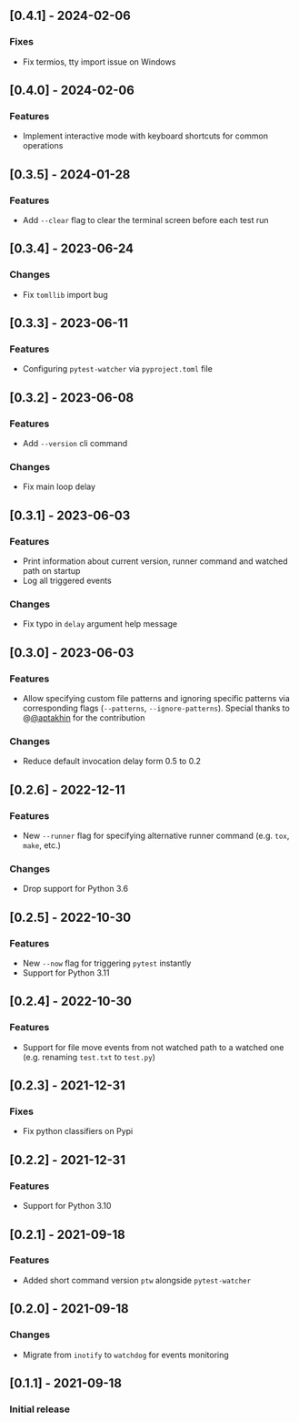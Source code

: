## [0.4.1] - 2024-02-06

### Fixes

- Fix termios, tty import issue on Windows

## [0.4.0] - 2024-02-06

### Features

- Implement interactive mode with keyboard shortcuts for common operations

## [0.3.5] - 2024-01-28

### Features

- Add `--clear` flag to clear the terminal screen before each test run

## [0.3.4] - 2023-06-24

### Changes

- Fix `tomllib` import bug

## [0.3.3] - 2023-06-11

### Features

- Configuring `pytest-watcher` via `pyproject.toml` file

## [0.3.2] - 2023-06-08

### Features

- Add `--version` cli command

### Changes

- Fix main loop delay

## [0.3.1] - 2023-06-03

### Features

- Print information about current version, runner command and watched path on startup
- Log all triggered events

### Changes

- Fix typo in `delay` argument help message

## [0.3.0] - 2023-06-03

### Features

- Allow specifying custom file patterns and ignoring specific patterns via corresponding flags (`--patterns`, `--ignore-patterns`). Special thanks to @[@aptakhin](https://github.com/aptakhin) for the contribution

### Changes

- Reduce default invocation delay form 0.5 to 0.2

## [0.2.6] - 2022-12-11

### Features

- New `--runner` flag for specifying alternative runner command (e.g. `tox`, `make`, etc.)

### Changes

- Drop support for Python 3.6

## [0.2.5] - 2022-10-30

### Features

- New `--now` flag for triggering `pytest` instantly
- Support for Python 3.11

## [0.2.4] - 2022-10-30

### Features

- Support for file move events from not watched path to a watched one (e.g. renaming `test.txt` to `test.py`)

## [0.2.3] - 2021-12-31

### Fixes

- Fix python classifiers on Pypi

## [0.2.2] - 2021-12-31

### Features

- Support for Python 3.10

## [0.2.1] - 2021-09-18

### Features

- Added short command version `ptw` alongside `pytest-watcher`

## [0.2.0] - 2021-09-18

### Changes

- Migrate from `inotify` to `watchdog` for events monitoring

## [0.1.1] - 2021-09-18

### Initial release
